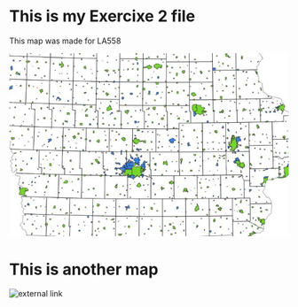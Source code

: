 # This is my Exercixe 2 file

This map was made for LA558

![This is the map I made](map2bex.jpg)
 
 # This is another map
 ![external link](https://th.bing.com/th/id/R.191e4c1f0f8a2e020666a53719e9dc72?rik=4mig0%2byQtaz8lg&riu=http%3a%2f%2ftravelsfinders.com%2fwp-content%2fuploads%2f2016%2f10%2fiowa-map_6.gif&ehk=%2b12NW8OtKPxt1eMwYFYJA4C0gEEfdfKq%2fBaLTMB2pho%3d&risl=&pid=ImgRaw&r=0)
